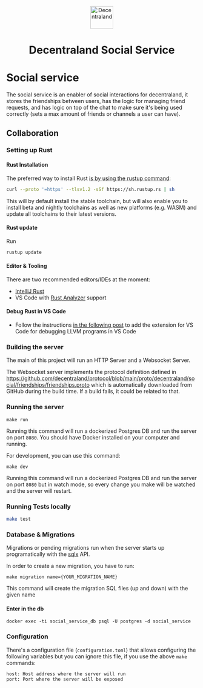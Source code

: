 <p align="center">
  <a href="https://decentraland.org">
    <img alt="Decentraland" src="https://decentraland.org/images/logo.png" width="60" />
  </a>
</p>
<h1 align="center">
  Decentraland Social Service
</h1>

# Social service

The social service is an enabler of social interactions for decentraland, it stores the friendships between users, has the logic for managing friend requests, and has logic on top of the chat to make sure it's being used correctly (sets a max amount of friends or channels a user can have).

## Collaboration

### Setting up Rust

#### Rust Installation

The preferred way to install Rust [is by using the rustup command](https://www.rust-lang.org/tools/install):

```bash
curl --proto '=https' --tlsv1.2 -sSf https://sh.rustup.rs | sh
```

This will by default install the stable toolchain, but will also enable you to install beta and nightly toolchains as well as new platforms (e.g. WASM) and update all toolchains to their latest versions.

#### Rust update

Run
```bash
rustup update
```

#### Editor & Tooling

There are two recommended editors/IDEs at the moment:

- [IntelliJ Rust](https://www.jetbrains.com/rust/)
- VS Code with [Rust Analyzer](https://www.google.com/search?q=rust+analyzer&oq=rust+analyzer&aqs=chrome..69i57j0i512l9.2107j0j7&sourceid=chrome&ie=UTF-8#:~:text=rust%2Dlang/rust,lang%20%E2%80%BA%20rust%2Danalyzer) support
#### Debug Rust in VS Code

- Follow the instructions [in the following post](https://www.forrestthewoods.com/blog/how-to-debug-rust-with-visual-studio-code/) to add the extension for VS Code for debugging LLVM programs in VS Code


### Building the server

The main of this project will run an HTTP Server and a Websocket Server.

The Websocket server implements the protocol definition defined in https://github.com/decentraland/protocol/blob/main/proto/decentraland/social/friendships/friendships.proto which is automatically downloaded from GitHub during the build time. If a build fails, it could be related to that.
### Running the server

```
make run
```

Running this command will run a dockerized Postgres DB and run the server on port `8080`. You should have Docker installed on your computer and running.

For development, you can use this command:

```
make dev
```

Running this command will run a dockerized Postgres DB and run the server on port `8080` but in watch mode, so every change you make will be watched and the server will restart.

### Running Tests locally

```bash
make test
```

### Database & Migrations

Migrations or pending migrations run when the server starts up programatically with the [sqlx](https://github.com/launchbadge/sqlx) API.

In order to create a new migration, you have to run:

```
make migration name={YOUR_MIGRATION_NAME}
```

This command will create the migration SQL files (up and down) with the given name

#### Enter in the db

```
docker exec -ti social_service_db psql -U postgres -d social_service
```

### Configuration

There's a configuration file (`configuration.toml`) that allows configuring the following variables but you can ignore this file, if you use the above `make` commands:

```
host: Host address where the server will run
port: Port where the server will be exposed
```
